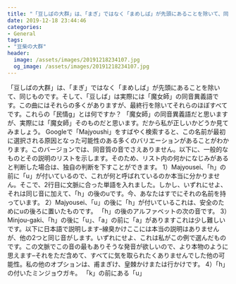 ```yaml
---
title: "「豆しばの大群」は、「まぎ」ではなく「まめしば」が先頭にあることを除いて、同じものです。"
date: 2019-12-18 23:44:46
categories:
- General
tags:
- "豆柴の大群"
header:
  image: /assets/images/20191218234107.jpg
  og_image: /assets/images/20191218234107.jpg
---
```


「豆しばの大群」は、「まぎ」ではなく「まめしば」が先頭にあることを除いて、同じものです。そして、「豆しば」は実際には「魔女師」の同音異義語です。この曲にはそれらの多くがありますが、最終行を除いてそれらのほぼすべてです。これらの「民情g」とは何ですか？ 「魔女師」の同音異義語だと思いますが、実際には「魔女師」そのものだと思います。だから私が正しいかどうか見てみましょう。 Googleで「Majyoushi」をすばやく検索すると、この名前が最初に選択される原因となった可能性のある多くのバリエーションがあることがわかります。このバージョンでは、同音質の音でさえありません。以下に、一般的なものとその説明のリストを示します。そのため、リスト内の何かになじみがあると判断した場合は、独自の判断を下すことができます。 1）Majyousei、「h」の前に「u」が付いているので、これが何と呼ばれているのか本当に分かりません。そこで、2行目に文脈に合った単語を入れました。しかし、いずれにせよ、それは同じ音に加えて、「h」の後のuです。今、あなたはすでにそれの名前を持っています。 2）Majyousei、「u」の後に「h」が付いているこれは、安全のためにuの後ろに置いたものです。 「h」の後のアルファベットの次の音です。 3）Minjou-gaki、「h」の後に「u」、「a」の前に「a」がありますこれは少し難しいです。以下に日本語で説明します–線臭かけここには本当の説明はありませんが、他の2つと同じ音がします。いずれにせよ、これは私がこの例で選んだものです。この文脈でこの音の最もありそうな発音が欲しいので、より本物のように思えます–それをただ含めて、すべてに気を取られたくありませんでした他の可能性。私の他のオプションは、甫まぎけ、皇棘かけまたは行かけです。 4）「h」の付いたミンジョウガキ。 「k」の前にある「u」
